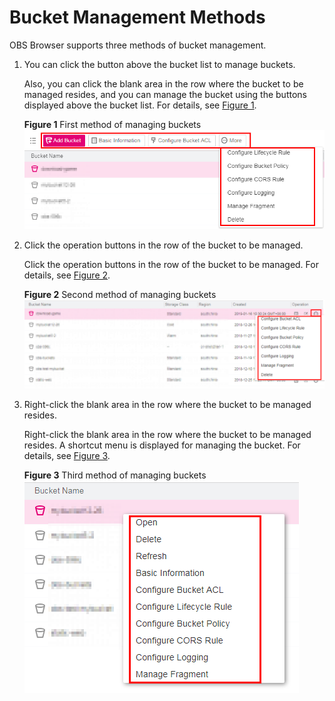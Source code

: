 # Bucket Management Methods<a name="obs_03_0059"></a>

OBS Browser supports three methods of bucket management.

1.  You can click the button above the bucket list to manage buckets.

    Also, you can click the blank area in the row where the bucket to be managed resides, and you can manage the bucket using the buttons displayed above the bucket list. For details, see  [Figure 1](#fcd32b0f2cd294fdaaa01e93655c90137).

    **Figure  1**  First method of managing buckets<a name="fcd32b0f2cd294fdaaa01e93655c90137"></a>  
    ![](figures/first-method-of-managing-buckets.png "first-method-of-managing-buckets")

2.  Click the operation buttons in the row of the bucket to be managed.

    Click the operation buttons in the row of the bucket to be managed. For details, see  [Figure 2](#fig46223652173138).

    **Figure  2**  Second method of managing buckets<a name="fig46223652173138"></a>  
    ![](figures/second-method-of-managing-buckets.png "second-method-of-managing-buckets")

3.  Right-click the blank area in the row where the bucket to be managed resides.

    Right-click the blank area in the row where the bucket to be managed resides. A shortcut menu is displayed for managing the bucket. For details, see  [Figure 3](#fig40567659173352).

    **Figure  3**  Third method of managing buckets<a name="fig40567659173352"></a>  
    ![](figures/third-method-of-managing-buckets.png "third-method-of-managing-buckets")


